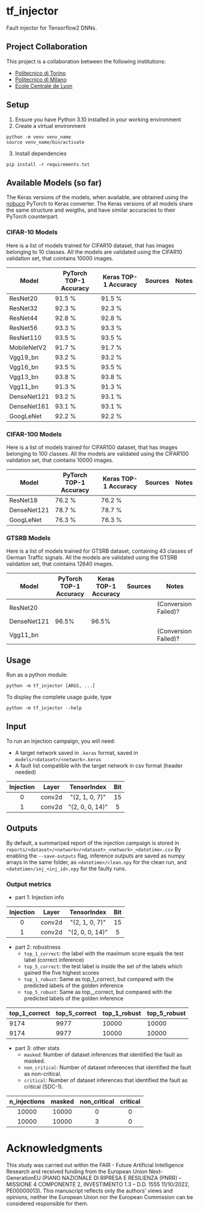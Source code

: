 # tf_injector
Fault injector for Tensorflow2 DNNs.

## Project Collaboration

This project is a collaboration between the following institutions:

- [Politecnico di Torino](https://www.polito.it/)
- [Politecnico di Milano](https://www.polimi.it/)
- [Ecole Centrale de Lyon](https://www.ec-lyon.fr/en)


## Setup
1. Ensure you have Python 3.10 installed in your working environment
2. Create a virtual environment
```
python -m venv venv_name
source venv_name/bin/activate
```
3. Install dependencies
```
pip install -r requirements.txt
```
## Available Models (so far)

The Keras versions of the models, when available, are obtained using the [nobuco](https://github.com/AlexanderLutsenko/nobuco) PyTorch to Keras converter.
The Keras versions of all models share the same structure and weigths, and have similar accuracies to their PyTorch counterpart.

### CIFAR-10 Models
Here is a list of models trained for CIFAR10 dataset, that has images belonging to 10 classes.
All the models are validated using the CIFAR10 validation set, that cointains 10000 images.

| Model        | PyTorch TOP-1 Accuracy  | Keras TOP-1 Accuracy |  Sources  | Notes     |
| ------------ | ----------------------- | -------------------- |---------- |-----------|
| ResNet20     | 91.5 %                  | 91.5 %               |           |           |
| ResNet32     | 92.3 %                  | 92.3 %               |           |           |
| ResNet44     | 92.8 %                  | 92.8 %               |           |           |
| ResNet56     | 93.3 %                  | 93.3 %               |           |           |
| ResNet110    | 93.5 %                  | 93.5 %               |           |           |
| MobileNetV2  | 91.7 %                  | 91.7 %               |           |           |
| Vgg19_bn     | 93.2 %                  | 93.2 %               |           |           |
| Vgg16_bn     | 93.5 %                  | 93.5 %               |           |           |
| Vgg13_bn     | 93.8 %                  | 93.8 %               |           |           | 
| Vgg11_bn     | 91.3 %                  | 91.3 %               |           |           |
| DenseNet121  | 93.2 %                  | 93.1 %               |           |           | 
| DenseNet161  | 93.1 %                  | 93.1 %               |           |           |          
| GoogLeNet    | 92.2 %                  | 92.2 %               |           |           | 

### CIFAR-100 Models
Here is a list of models trained for CIFAR100 dataset, that has images belonging to 100 classes.
All the models are validated using the CIFAR100 validation set, that cointains 10000 images.

| Model        | PyTorch TOP-1 Accuracy  | Keras TOP-1 Accuracy |  Sources  | Notes                     |
| ------------ | ----------------------- |--------------------- |---------- | ------------------------- |
| ResNet18     | 76.2 %                  | 76.2 %               |           |                           |
| DenseNet121  | 78.7 %                  | 78.7 %               |           |                           |
| GoogLeNet    | 76.3 %                  | 76.3 %               |           |                           |

### GTSRB Models
Here is a list of models trained for GTSRB dataset, containing 43 classes of German Traffic signals.
All the models are validated using the GTSRB validation set, that cointains 12640 images.

| Model        | PyTorch TOP-1 Accuracy  | Keras TOP-1 Accuracy |  Sources  | Notes                     |
| ------------ | ----------------------- |--------------------- |---------- | ------------------------- |
| ResNet20     |                         |                      |           | (Conversion Failed)?      |
| DenseNet121  | 96.5%                   | 96.5%                |           |                           |
| Vgg11_bn     |                         |                      |           | (Conversion Failed)?      |


## Usage
Run as a python module:
```
python -m tf_injector [ARGS, ...]
```
To display the complete usage guide, type
```
python -m tf_injector --help
```
## Input
To run an injection campaign, you will need:
- A target network saved in `.keras` format, saved in `models/<dataset>/<network>.keras`
- A fault list compatible with the target network in csv format (header needed)

| Injection | Layer  |   TensorIndex   | Bit |
|:---------:|:------:|:---------------:|:---:|
|         0 | conv2d |  "(2, 1, 0, 7)" |  15 |
|         1 | conv2d | "(2, 0, 0, 14)" |   5 |


## Outputs
By default, a summarized report of the injection campaign is stored in `reports/<dataset>/<network>/<dataset>_<network>_<datetime>.csv`
By enabling the `--save-outputs` flag, inference outputs are saved as numpy arrays in the same folder, as `<datetime>/clean.npy` for the clean run, and `<datetime>/inj_<inj_id>.npy` for the faulty runs.

### Output metrics

- part 1: Injection info

| Injection | Layer  |   TensorIndex   | Bit |
|:---------:|:------:|:---------------:|:---:|
|         0 | conv2d |  "(2, 1, 0, 7)" |  15 |
|         1 | conv2d | "(2, 0, 0, 14)" |   5 |

- part 2: robustness
    - `top_1_correct`: the label with the maximum score equals the test label (correct inference)
    - `top_5_correct`: the test label is inside the set of the labels which gained the five highest scores
    - `top_1_robust`: Same as top_1_correct, but compared with the predicted labels of the golden inference 
    - `top_5_robust`: Same as top__correct, but compared with the predicted labels of the golden inference 


| top_1_correct | top_5_correct | top_1_robust | top_5_robust |
| --------------- | --------------- | --------------- | ------------ |
| 9174 | 9977 | 10000 | 10000 |
| 9174 | 9977 | 10000 | 10000 |

- part 3: other stats
    - `masked`: Number of dataset inferences that identified the fault as masked.
    - `non_critical`: Number of dataset inferences that identified the fault as non-critical.
    - `critical`: Number of dataset inferences that identified the fault as critical (SDC-1).

| n_injections | masked | non_critical | critical |
|:------------:|:------:|:------------:|:--------:|
|        10000 |  10000 |            0 |        0 |
|        10000 |  10000 |            3 |        0 |


# Acknowledgments

This study was carried out within the FAIR - Future Artificial Intelligence Research and received funding from the European Union Next-GenerationEU (PIANO NAZIONALE DI RIPRESA E RESILIENZA (PNRR) – MISSIONE 4 COMPONENTE 2, INVESTIMENTO 1.3 – D.D. 1555 11/10/2022, PE00000013). This manuscript reflects only the authors’ views and opinions, neither the European Union nor the European Commission can be considered responsible for them.
